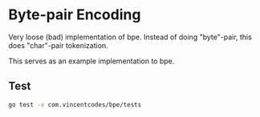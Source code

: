 # Byte-pair Encoding
Very loose (bad) implementation of bpe. Instead of doing "byte"-pair, this does 
"char"-pair tokenization.

This serves as an example implementation to bpe. 

## Test
```sh
go test -v com.vincentcodes/bpe/tests
```
